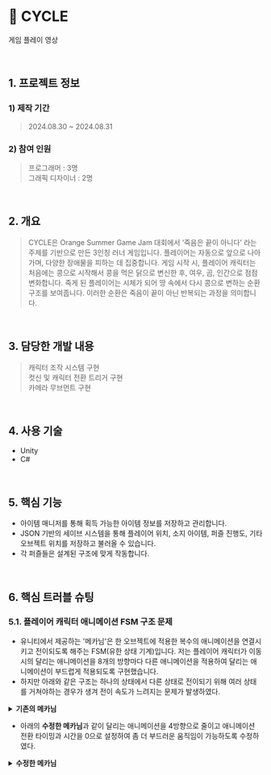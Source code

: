 # :pushpin: CYCLE
게임 플레이 영상
>

</br>

## 1. 프로젝트 정보
### **1) 제작 기간**
>2024.08.30 ~ 2024.08.31

### **2) 참여 인원**
>프로그래머 : 3명   
>그래픽 디자이너 : 2명

</br>

## 2. 개요
>CYCLE은 Orange Summer Game Jam 대회에서 ‘죽음은 끝이 아니다’ 라는 주제를 기반으로 만든 3인칭 러너 게임입니다. 플레이어는 자동으로 앞으로 나아가며, 다양한 장애물을 피하는 데 집중합니다. 게임 시작 시, 플레이어 캐릭터는 처음에는 콩으로 시작해서 콩을 먹은 닭으로 변신한 후, 여우, 곰, 인간으로 점점 변화합니다. 죽게 된 플레이어는 시체가 되어 땅 속에서 다시 콩으로 변하는 순환 구조를 보여줍니다. 이러한 순환은 죽음이 끝이 아닌 반복되는 과정을 의미합니다.
</br>

## 3. 담당한 개발 내용
>캐릭터 조작 시스템 구현   
>컷신 및 캐릭터 전환 트리거 구현  
>카메라 무브먼트 구현   

</br>

## 4. 사용 기술
- Unity
- C#

</br>

## 5. 핵심 기능
- 아이템 매니저를 통해 획득 가능한 아이템 정보를 저장하고 관리합니다.
- JSON 기반의 세이브 시스템을 통해 플레이어 위치, 소지 아이템, 퍼즐 진행도, 기타 오브젝트 위치를 저장하고 불러올 수 있습니다.
- 각 퍼즐들은 설계된 구조에 맞게 작동합니다.

</br>

## 6. 핵심 트러블 슈팅
### 5.1. 플레이어 캐릭터 애니메이션 FSM 구조 문제
- 유니티에서 제공하는 '메카님'은 한 오브젝트에 적용한 복수의 애니메이션을 연결시키고 전이되도록 해주는 FSM(유한 상태 기계)입니다.
저는 플레이어 캐릭터가 이동 시의 달리는 애니메이션을 8개의 방향마다 다른 애니메이션을 적용하여 달리는 애니메이션이 부드럽게 적용되도록 구현했습니다.
- 하지만 아래와 같은 구조는 하나의 상태에서 다른 상태로 전이되기 위해 여러 상태를 거쳐야하는 경우가 생겨 전이 속도가 느려지는 문제가 발생하였다.

<details>
<summary><b>기존의 메카님</b></summary>
<div markdown="1">
  
![](https://github.com/shuby-te/Mystic-Ruins/assets/101082590/2e27b860-0649-4d1d-9cac-8f7e6a7f9bca)

</div>
</details>

- 아래의 **수정한 메카님**과 같이 달리는 애니메이션을 4방향으로 줄이고 애니메이션 전환 타이밍과 시간을 0으로 설정하여 좀 더 부드러운 움직임이 가능하도록 수정하였다.

<details>
<summary><b>수정한 메카님</b></summary>
<div markdown="1">
  
![image](https://github.com/shuby-te/Mystic-Ruins/assets/101082590/2e325fd9-0369-45a1-b129-8e7ff9e543c3)

</div>
</details>
